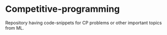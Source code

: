 # Competitive-programming
Repository having code-snippets for CP problems or other important topics from ML.
